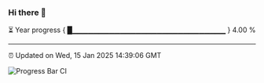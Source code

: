 ### Hi there 👋

⏳ Year progress { █▁▁▁▁▁▁▁▁▁▁▁▁▁▁▁▁▁▁▁▁▁▁▁▁▁▁▁▁▁ } 4.00 %

---

⏰ Updated on Wed, 15 Jan 2025 14:39:06 GMT

![Progress Bar CI](https://github.com/IshwaranRudhara/GIT-ACTION/workflows/Progress%20Bar%20CI/badge.svg)
